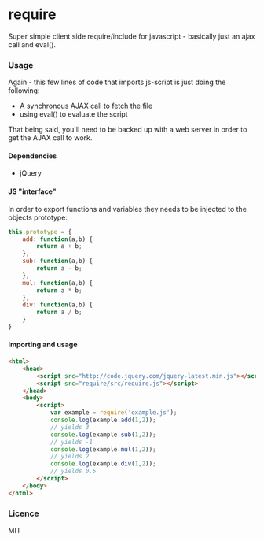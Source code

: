 require
=======

Super simple client side require/include for javascript - basically just an ajax call and eval().

### Usage
Again - this few lines of code that imports js-script is just doing the following:
* A synchronous AJAX call to fetch the file
* using eval() to evaluate the script

That being said, you'll need to be backed up with a web server in order to get the AJAX call to work.

#### Dependencies
* jQuery

#### JS "interface"
In order to export functions and variables they needs to be injected to the objects prototype:
```javascript
this.prototype = {
	add: function(a,b) {
		return a + b;
	},
	sub: function(a,b) {
		return a - b;
	},
	mul: function(a,b) {
		return a * b;
	},
	div: function(a,b) {
		return a / b;
	}
}
```

#### Importing and usage
```html
<html>
	<head>
		<script src="http://code.jquery.com/jquery-latest.min.js"></script>
		<script src="require/src/require.js"></script> 
	</head>
	<body>
		<script>
			var example = require('example.js');
			console.log(example.add(1,2));
			// yields 3
			console.log(example.sub(1,2));
			// yields -1
			console.log(example.mul(1,2));
			// yields 2
			console.log(example.div(1,2));
			// yields 0.5
		</script>
	</body>
</html>
```
### Licence
MIT
